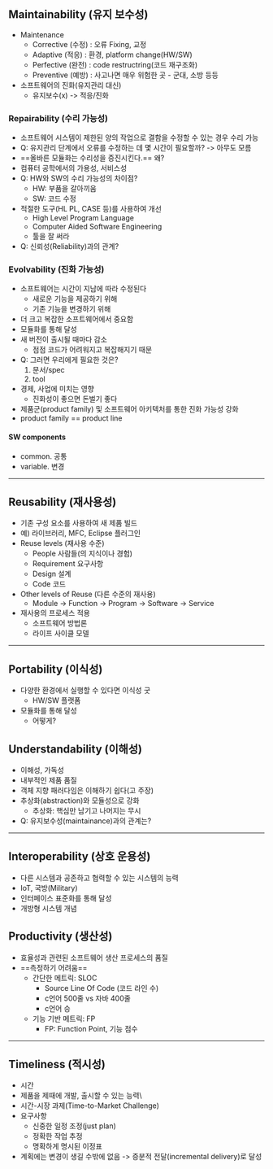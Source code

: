 ## Maintainability (유지 보수성)
- Maintenance
	- Corrective (수정) : 오류 Fixing, 교정
	- Adaptive (적응) : 환경, platform change(HW/SW)
	- Perfective (완전) : code restructring(코드 재구조화)
	- Preventive (예방) : 사고나면 매우 위험한 곳 - 군대, 소방 등등
- 소프트웨어의 진화(유지관리 대신)
	- 유지보수(x) -> 적응/진화 

### Repairability (수리 가능성)
- 소프트웨어 시스템이 제한된 양의 작업으로 결함을 수정할 수 있는 경우 수리 가능
- Q: 유지관리 단계에서 오류를 수정하는 데 몇 시간이 필요할까? -> 아무도 모름
- ==올바른 모듈화는 수리성을 증진시킨다.== 왜?
- 컴퓨터 공학에서의 가용성, 서비스성
- Q: HW와 SW의 수리 가능성의 차이점?
	- HW: 부품을 갈아끼움
	- SW: 코드 수정
- 적절한 도구(HL PL, CASE 등)를 사용하여 개선
	- High Level Program Language
	- Computer Aided Software Engineering
	- 툴을 잘 써라
- Q: 신뢰성(Reliability)과의 관계?

### Evolvability (진화 가능성)
- 소프트웨어는 시간이 지남에 따라 수정된다
	- 새로운 기능을 제공하기 위해
	- 기존 기능을 변경하기 위해
- 더 크고 복잡한 소프트웨어에서 중요함
- 모듈화를 통해 달성
- 새 버전이 출시될 때마다 감소
	- 점점 코드가 어려워지고 복잡해지기 때문
- Q: 그러면 우리에게 필요한 것은?
	1. 문서/spec
	2. tool
- 경제, 사업에 미치는 영향
	- 진화성이 좋으면 돈벌기 좋다
- 제품군(product family) 및 소프트웨어 아키텍처를 통한 진화 가능성 강화
- product family == product line

#### SW components
- common. 공통
- variable. 변경
---
## Reusability (재사용성)
- 기존 구성 요소를 사용하여 새 제품 빌드
- 예) 라이브러리, MFC, Eclipse 플러그인
- Reuse levels (재사용 수준)
	- People 사람들(의 지식이나 경험)
	- Requirement 요구사항
	- Design 설계
	- Code 코드
- Other levels of Reuse (다른 수준의 재사용)
	- Module -> Function -> Program -> Software -> Service
- 재사용의 프로세스 적용
	- 소프트웨어 방법론
	- 라이프 사이클 모델

---
## Portability (이식성)
- 다양한 환경에서 실행할 수 있다면 이식성 굿
	- HW/SW 플랫폼
- 모듈화를 통해 달성
	- 어떻게?

## Understandability (이해성)
- 이해성, 가독성
- 내부적인 제품 품질
- 객체 지향 패러다임은 이해하기 쉽다(고 주장)
- 추상화(abstraction)와 모듈성으로 강화
	- 추상화: 핵심만 남기고 나머지는 무시
- Q: 유지보수성(maintainance)과의 관계는?

---
## Interoperability (상호 운용성)
- 다른 시스템과 공존하고 협력할 수 있는 시스템의 능력
- IoT, 국방(Military)
- 인터페이스 표준화를 통해 달성
- 개방형 시스템 개념

## Productivity (생산성)
- 효율성과 관련된 소프트웨어 생산 프로세스의 품질
- ==측정하기 어려움==
	- 간단한 메트릭: SLOC
		- Source Line Of Code (코드 라인 수)
		- c언어 500줄 vs 자바 400줄
		- c언어 승
	- 기능 기반 메트릭: FP
		- FP: Function Point, 기능 점수

---
## Timeliness (적시성)
- 시간
- 제품을 제때에 개발, 출시할 수 있는 능력\
- 시간-시장 과제(Time-to-Market Challenge)
- 요구사항
	- 신중한 일정 조정(just plan)
	- 정확한 작업 추정
	- 명확하게 명시된 이정표
- 계획에는 변경이 생길 수밖에 없음 -> 증분적 전달(incremental delivery)로 달성
